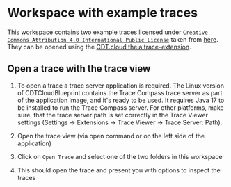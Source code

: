 # Workspace with example traces

This workspace contains two example traces licensed under [`Creative Commons Attribution 4.0 International Public License`](https://github.com/dorsal-lab/Tracevizlab/blob/3e284690d92435b092204fb14f3d1ec932eea9fb/LICENSE) taken from [here](https://github.com/dorsal-lab/Tracevizlab/blob/3e284690d92435b092204fb14f3d1ec932eea9fb/labs/TraceCompassTutorialTraces.tgz). They can be opened using the [CDT.cloud theia trace-extension](https://github.com/eclipse-cdt-cloud/theia-trace-extension).

## Open a trace with the trace view

1. To open a trace a trace server application is required. The Linux version of CDTCloudBlueprint contains the Trace Compass trace server as part of the application image, and it's ready to be used. It requires Java 17 to be installed to run the Trace Compass server. For other platforms, make sure, that the trace server path is set correctly in the Trace Viewer settings (Settings -> Extensions -> Trace Viewer -> Trace Server: Path).

2. Open the trace view (via open command or on the left side of the application)

3. Click on `Open Trace` and select one of the two folders in this workspace

4. This should open the trace and present you with options to inspect the traces
